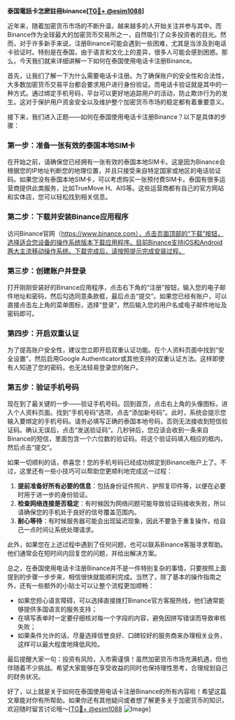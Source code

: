 **泰国電話卡怎麽註冊binance[[TG💪+ @esim1088](https://t.me/s/esim1088)]**

近年来，随着加密货币市场的不断升温，越来越多的人开始关注并参与其中。而Binance作为全球最大的加密货币交易所之一，自然吸引了众多投资者的目光。然而，对于许多新手来说，注册Binance可能会遇到一些困难，尤其是当涉及到电话卡验证时。特别是在泰国，由于语言和文化上的差异，很多人可能会感到困惑。那么，今天我们就来详细讲解一下如何在泰国使用电话卡注册Binance。

首先，让我们了解一下为什么需要电话卡注册。为了确保账户的安全性和合法性，大多数加密货币交易平台都会要求用户进行身份验证。而电话卡验证就是其中的一种方式。通过绑定手机号码，平台可以更好地追踪用户的活动，防止欺诈行为的发生。这对于保护用户资金安全以及维护整个加密货币市场的稳定都有着重要意义。

接下来，我们进入正题——如何在泰国使用电话卡注册Binance？以下是具体的步骤：

### 第一步：准备一张有效的泰国本地SIM卡

在开始之前，请确保您已经拥有一张有效的泰国本地SIM卡。这是因为Binance会根据您的IP地址判断您的地理位置，并且只接受来自特定国家或地区的电话验证码。如果您没有泰国本地SIM卡，可以考虑购买一张预付费SIM卡。泰国有很多运营商提供此类服务，比如TrueMove H、AIS等。这些运营商都有自己的官方网站和实体店，您可以轻松找到相关信息。

### 第二步：下载并安装Binance应用程序

访问Binance官网（https://www.binance.com），点击页面顶部的“下载”按钮，选择适合您设备的操作系统版本下载应用程序。目前Binance支持iOS和Android两大主流移动操作系统。下载完成后，请按照提示完成安装过程。

### 第三步：创建账户并登录

打开刚刚安装好的Binance应用程序，点击右下角的“注册”按钮，输入您的电子邮件地址和密码，然后勾选同意条款框，最后点击“提交”。如果您已经有账户，可以直接点击左上角的菜单图标，选择“登录”，然后输入您的用户名或电子邮件地址及密码即可。

### 第四步：开启双重认证

为了提高账户安全性，建议您立即开启双重认证功能。在个人资料页面中找到“安全设置”，然后启用Google Authenticator或其他支持的双重认证方法。这样即使有人知道了您的密码，也无法轻易登录您的账户。

### 第五步：验证手机号码

现在到了最关键的一步——验证手机号码。回到首页，点击右上角的头像图标，进入个人资料页面。找到“手机号码”选项，点击“添加新号码”。此时，系统会提示您输入要绑定的手机号码。请务必填写正确的泰国本地号码，否则无法接收到短信验证码。确认无误后，点击“发送验证码”。几秒钟后，您应该会收到一条来自Binance的短信，里面包含一个六位数的验证码。将这个验证码填入相应的框内，然后点击“提交”。

如果一切顺利的话，恭喜您！您的手机号码已经成功绑定到Binance账户上了。不过，这里还有一些小技巧可以帮助您更顺利地完成这一过程：

1. **提前准备好所有必要的信息**：包括身份证件照片、护照复印件等，以便在必要时用于进一步的身份验证。
2. **检查网络连接是否稳定**：有时候因为网络问题可能导致验证码接收失败，所以请确保您的手机处于良好的信号覆盖范围内。
3. **耐心等待**：有时候服务器可能会出现延迟现象，因此不要急于重复操作，给自己一点时间让系统处理请求。

此外，如果您在上述过程中遇到了任何问题，也可以联系Binance客服寻求帮助。他们通常会在短时间内回复您的问题，并给出解决方案。

总之，在泰国使用电话卡注册Binance并不是一件特别复杂的事情，只要按照上面提到的步骤一步步来，相信很快就能顺利完成。当然了，除了基本的操作指南之外，还有一些额外的小贴士可以让整个流程更加顺畅：

- 如果您担心语言障碍，可以选择直接拨打Binance官方客服热线，他们通常能够提供多国语言的服务支持；
- 在填写表单时一定要仔细核对每一个字段的内容，避免因拼写错误而导致审核失败；
- 如果条件允许的话，尽量选择信誉良好、口碑较好的服务商来办理相关业务，这样可以最大程度地降低风险。

最后提醒大家一句：投资有风险，入市需谨慎！虽然加密货币市场充满机遇，但也伴随着不少挑战。希望大家能够在享受收益的同时也保持理性思考，合理规划自己的财务状况。

好了，以上就是关于如何在泰国使用电话卡注册Binance的所有内容啦！希望这篇文章能对你有所帮助。如果你还有其他疑问或者想了解更多关于加密货币的知识，欢迎随时留言讨论哦～[[TG💪+ @esim1088](https://t.me/s/esim1088) ![Image](https://i.postimg.cc/4NQfJmqS/Snipaste-2025-05-13-00-14-12.png)]